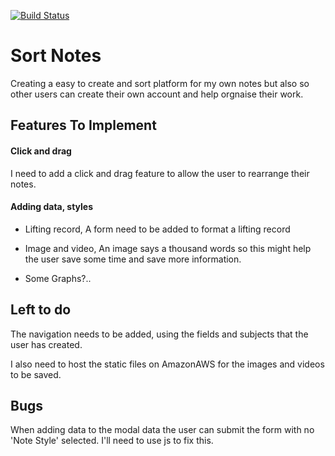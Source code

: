 [![Build Status](https://travis-ci.org/Fordalex/sort-notes.svg?branch=master)](https://travis-ci.org/Fordalex/sort-notes)

# Sort Notes

Creating a easy to create and sort platform for my own notes but also so other users can create their own account and help orgnaise their work.

## Features To Implement

#### Click and drag

I need to add a click and drag feature to allow the user to rearrange their notes.

#### Adding data, styles

  - Lifting record, A form need to be added to format a lifting record

  - Image and video, An image says a thousand words so this might help the user save some time and save more information.

  - Some Graphs?..

## Left to do

The navigation needs to be added, using the fields and subjects that the user has created.

I also need to host the static files on AmazonAWS for the images and videos to be saved.

## Bugs

When adding data to the modal data the user can submit the form with no 'Note Style' selected. I'll need to use js to fix this.